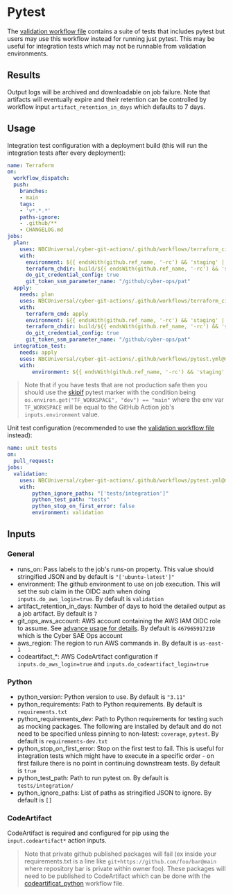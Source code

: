 # Pytest

The [validation workflow file](./validation.md) contains a suite of tests that includes pytest but users may use this workflow instead for running just pytest. This may be useful for integration tests which may not be runnable from validation environments.

## Results

Output logs will be archived and downloadable on job failure. Note that artifacts will eventually expire and their retention can be controlled by workflow input `artifact_retention_in_days` which defaults to 7 days.

## Usage

Integration test configuration with a deployment build (this will run the integration tests after every deployment):

```yml
name: Terraform
on:
  workflow_dispatch:
  push:
    branches:
    - main
    tags:
    - 'v*.*.*'
    paths-ignore:
    - .github/**
    - CHANGELOG.md
jobs:
  plan:
    uses: NBCUniversal/cyber-git-actions/.github/workflows/terraform_cicd.yml@main
    with:
      environment: ${{ endsWith(github.ref_name, '-rc') && 'staging' || startsWith(github.ref_name, 'v') && 'main' || 'dev' }}
      terraform_chdir: build/${{ endsWith(github.ref_name, '-rc') && 'staging' || startsWith(github.ref_name, 'v') && 'main' || 'dev' }}
      do_git_credential_config: true
      git_token_ssm_parameter_name: "/github/cyber-ops/pat"
  apply:
    needs: plan
    uses: NBCUniversal/cyber-git-actions/.github/workflows/terraform_cicd.yml@main
    with:
      terraform_cmd: apply
      environment: ${{ endsWith(github.ref_name, '-rc') && 'staging' || startsWith(github.ref_name, 'v') && 'main' || 'dev' }}
      terraform_chdir: build/${{ endsWith(github.ref_name, '-rc') && 'staging' || startsWith(github.ref_name, 'v') && 'main' || 'dev' }}
      do_git_credential_config: true
      git_token_ssm_parameter_name: "/github/cyber-ops/pat"
  integration_test:
    needs: apply
    uses: NBCUniversal/cyber-git-actions/.github/workflows/pytest.yml@main
    with:
        environment: ${{ endsWith(github.ref_name, '-rc') && 'staging' || startsWith(github.ref_name, 'v') && 'main' || 'dev' }}
```

> Note that if you have tests that are not production safe then you should use the [skipif](https://docs.pytest.org/en/stable/how-to/skipping.html#id1) pytest marker with the condition being `os.environ.get("TF_WORKSPACE", "dev") == "main"` where the env var `TF_WORKSPACE` will be equal to the GitHub Action job's `inputs.environment` value.

Unit test configuration (recommended to use the [validation workflow file](./validation.md) instead): 
```yml
name: unit tests
on:
  pull_request:
jobs:
  validation:
    uses: NBCUniversal/cyber-git-actions/.github/workflows/pytest.yml@main
    with:
        python_ignore_paths: "['tests/integration']"
        python_test_path: "tests"
        python_stop_on_first_error: false
        environment: validation
```

## Inputs

### General

* runs_on: Pass labels to the job's runs-on property. This value should stringified JSON and by default is `"['ubuntu-latest']"`
* environment: The github environment to use on job execution. This will set the sub claim in the OIDC auth when doing `inputs.do_aws_login=true`. By default is `validation`
* artifact_retention_in_days: Number of days to hold the detailed output as a job artifact. By default is `7`
* git_ops_aws_account: AWS account containing the AWS IAM OIDC role to assume. See [advance usage for details](#advanced-usage). By default is `467965917210` which is the Cyber SAE Ops account
* aws_region: The region to run AWS commands in. By default is `us-east-1`
* codeartifact_*: AWS CodeArtifact configuration if `inputs.do_aws_login=true` and `inputs.do_codeartifact_login=true`

### Python

* python_version: Python version to use. By default is `"3.11"`
* python_requirements: Path to Python requirements. By default is `requirements.txt`
* python_requirements_dev: Path to Python requirements for testing such as mocking packages. The following are installed by default and do not need to be specified unless pinning to non-latest: `coverage`, `pytest`. By default is `requirements-dev.txt`
* python_stop_on_first_error: Stop on the first test to fail. This is useful for integration tests which might have to execute in a specific order - on first failure there is no point in continuing downstream tests. By default is `true`
* python_test_path: Path to run pytest on. By default is `tests/integration/`
* python_ignore_paths: List of paths as stringified JSON to ignore. By default is `[]`


### CodeArtifact

CodeArtifact is required and configured for pip using the `input.codeartifact*` action inputs.

> Note that private github published packages will fail (ex inside your requirements.txt is a line like `git+https://github.com/foo/bar@main` where repository bar is private within owner foo). These packages will need to be published to CodeArtifact which can be done with the [codeartificat_python](./codeartifact_python.md) workflow file.
